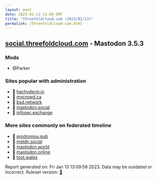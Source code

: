 ```yaml
---
layout: post
date: 2023-01-13 13:09 GMT
title: "threefoldcloud.com (2023/01/13)"
permalink: /threefoldcloud-com.html
---
```


## [social.threefoldcloud.com](https://social.threefoldcloud.com) - Mastodon 3.5.3

### Mods
 * @Parker

### Sites popular with administration

* 🐘 [hachyderm.io](/hachyderm-io.html)
* 🐘 [mycrowd.ca](/mycrowd-ca.html)
* 🐘 [bsd.network](/bsd-network.html)
* 🐘 [mastodon.social](/mastodon-social.html)
* 🐘 [infosec.exchange](/infosec-exchange.html)

### More sites commonly on federated timeline

* 🐘 [prodromou.pub](/prodromou-pub.html)
* 🐘 [mstdn.social](/mstdn-social.html)
* 🐘 [mastodon.world](/mastodon-world.html)
* 🐘 [mastodon.online](/mastodon-online.html)
* 🐘 [toot.wales](/toot-wales.html)

Report generated on: Fri Jan 13 13:09:58 2023. Data may be outdated or incorrect.
Ruleset version: [🧁](/version-cupcake)
